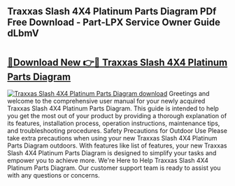 ## Traxxas Slash 4X4 Platinum Parts Diagram PDf Free Download - Part-LPX Service Owner Guide dLbmV

# <h2><a href="http://dfij0zt.blite.top/?on=Traxxas+Slash+4X4+Platinum+Parts+Diagram">🔗Download New 👉🔴 Traxxas Slash 4X4 Platinum Parts Diagram</a></h2>

[![Traxxas Slash 4X4 Platinum Parts Diagram download](https://i.imgur.com/lujVjoI.png)](http://dfij0zt.blite.top/?on=Traxxas+Slash+4X4+Platinum+Parts+Diagram)
Greetings and welcome to the comprehensive user manual for your newly acquired Traxxas Slash 4X4 Platinum Parts Diagram. This guide is intended to help you get the most out of your product by providing a thorough explanation of its features, installation process, operation instructions, maintenance tips, and troubleshooting procedures. Safety Precautions for Outdoor Use Please take extra precautions when using your new Traxxas Slash 4X4 Platinum Parts Diagram outdoors. With features like list of features, your new Traxxas Slash 4X4 Platinum Parts Diagram is designed to simplify your tasks and empower you to achieve more. We're Here to Help Traxxas Slash 4X4 Platinum Parts Diagram. Our customer support team is ready to assist you with any questions or concerns.
